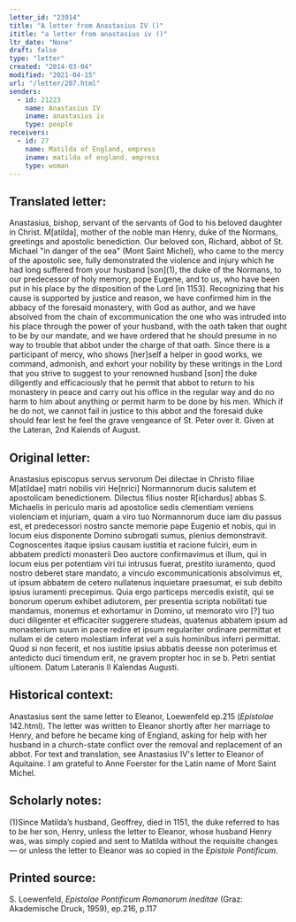 ```yaml
---
letter_id: "23914"
title: "A letter from Anastasius IV ()"
ititle: "a letter from anastasius iv ()"
ltr_date: "None"
draft: false
type: "letter"
created: "2014-03-04"
modified: "2021-04-15"
url: "/letter/207.html"
senders:
  - id: 21223
    name: Anastasius IV
    iname: anastasius iv
    type: people
receivers:
  - id: 27
    name: Matilda of England, empress
    iname: matilda of england, empress
    type: woman
---
```

<h2> Translated letter:</h2>Anastasius, bishop, servant of the servants of God to his beloved daughter in Christ.
M[atilda], mother of the noble man Henry, duke of the Normans, greetings and apostolic benediction.
Our beloved son, Richard, abbot of St. Michael "in danger of the sea" (Mont Saint Michel), who came to the mercy of the apostolic see, fully demonstrated the violence and injury which he had long suffered from your husband [son](1), the duke of the Normans, to our predecessor of holy memory, pope Eugene, and to us, who have been put in his place by the disposition of the Lord [in 1153].  Recognizing that his cause is supported by justice and reason, we have confirmed him in the abbacy of the foresaid monastery, with God as author, and we have absolved from the chain of excommunication the one who was intruded into his place through the power of your husband, with the oath taken that ought to be by our mandate, and we have ordered that he should presume in no way to trouble that abbot under the charge of that oath.  Since there is a participant of mercy, who shows [her]self a helper in good works, we command, admonish, and exhort your nobility by these writings in the Lord that you strive to suggest to your renowned husband [son] the duke diligently and efficaciously that he permit that abbot to return to his monastery in peace and carry out his office in the regular way and do no harm to him about anything or permit harm to be done by his men.  Which if he do not, we cannot fail in justice to this abbot and the foresaid duke should fear lest he feel the grave vengeance of St. Peter over it.  Given at the Lateran, 2nd Kalends of August.
<h2 class="mt-4"> Original letter:</h2>Anastasius episcopus servus servorum Dei dilectae in Christo filiae M[atildae] matri nobilis viri He[nrici] Normannorum ducis salutem et apostolicam benedictionem.
Dilectus filius noster R[ichardus] abbas S. Michaelis in periculo maris ad apostolice sedis clementiam veniens violenciam et injuriam, quam a viro tuo Normannorum duce iam diu passus est, et predecessori nostro sancte memorie pape Eugenio et nobis, qui in locum eius disponente Domino subrogati sumus, plenius demonstravit.  Cognoscentes itaque ipsius causam iustitia et racione fulciri, eum in abbatem predicti monasterii Deo auctore confirmavimus et illum, qui in locum eius per potentiam viri tui intrusus fuerat, prestito iuramento, quod nostro deberet stare mandato, a vinculo excommunicationis absolvimus et, ut ipsum abbatem de cetero nullatenus inquietare praesumat, ei sub debito ipsius iuramenti precepimus.  Quia ergo particeps mercedis existit, qui se bonorum operum exhibet adiutorem, per presentia scripta nobilitati tue mandamus, monemus et exhortamur in Domino, ut memorato viro [?] tuo duci diligenter et efficaciter suggerere studeas, quatenus abbatem ipsum ad monasterium suum in pace redire et ipsum regulariter ordinare permittat et nullam ei de cetero molestiam inferat vel a suis hominibus inferri permittat.  Quod si non fecerit, et nos iustitie ipsius abbatis deesse non poterimus et antedicto duci timendum erit, ne gravem propter hoc in se b. Petri sentiat ultionem.  Datum Lateranis II Kalendas Augusti.
<h2 class="mt-4"> Historical context:</h2><p>Anastasius sent the same letter to Eleanor, Loewenfeld ep.215 (<em>Epistolae</em> 142.html). The letter was written to Eleanor shortly after her marriage to Henry, and before he became king of England, asking for help with her husband in a church-state conflict over the removal and replacement of an abbot. For text and translation, see Anastasius IV's letter to Eleanor of Aquitaine. I am grateful to Anne Foerster for the Latin name of Mont Saint Michel.</p><h2 class="mt-4"> Scholarly notes:</h2><p>(1)Since Matilda’s husband, Geoffrey, died in 1151, the duke referred to has to be her son, Henry, unless the letter to Eleanor, whose husband Henry was, was simply copied and sent to Matilda without the requisite changes — or unless the letter to Eleanor was so copied in the <em>Epistole Pontificum. </em></p><h2 class="mt-4"> Printed source:</h2><p>S. Loewenfeld, <em>Epistolae Pontificum Romanorum ineditae</em> (Graz: Akademische Druck, 1959), ep.216, p.117</p>